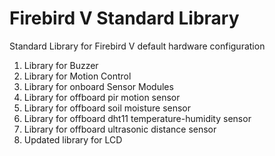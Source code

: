 # Firebird V Standard Library
Standard Library for Firebird V default hardware configuration

1) Library for Buzzer
2) Library for Motion Control
3) Library for onboard Sensor Modules
4) Library for offboard pir motion sensor
5) Library for offboard soil moisture sensor
6) Library for offboard dht11 temperature-humidity sensor
7) Library for offboard ultrasonic distance sensor
4) Updated library for LCD
